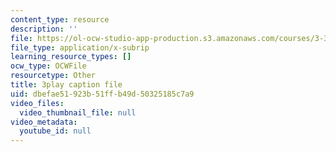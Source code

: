```yaml
---
content_type: resource
description: ''
file: https://ol-ocw-studio-app-production.s3.amazonaws.com/courses/3-320-atomistic-computer-modeling-of-materials-sma-5107-spring-2005/dbefae51923b51ffb49d50325185c7a9_3FumIu7Qito.vtt
file_type: application/x-subrip
learning_resource_types: []
ocw_type: OCWFile
resourcetype: Other
title: 3play caption file
uid: dbefae51-923b-51ff-b49d-50325185c7a9
video_files:
  video_thumbnail_file: null
video_metadata:
  youtube_id: null
---
```

